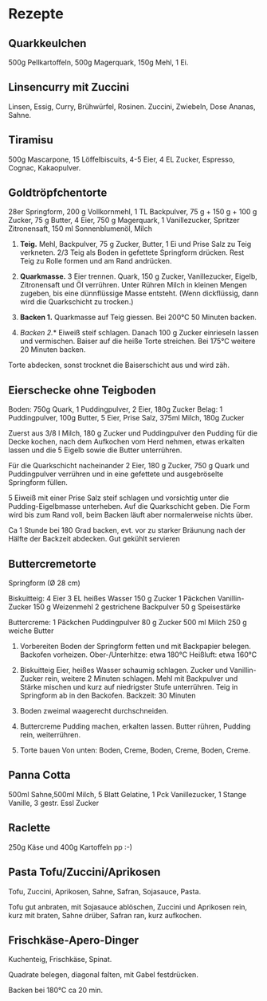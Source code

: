 Rezepte
=======

Quarkkeulchen
-------------
500g Pellkartoffeln, 500g Magerquark, 150g Mehl, 1 Ei.

Linsencurry mit Zuccini
-----------------------
Linsen, Essig, Curry, Brühwürfel, Rosinen. Zuccini, Zwiebeln, Dose Ananas, Sahne.

Tiramisu
--------

500g Mascarpone, 15 Löffelbiscuits, 4-5 Eier, 4 EL Zucker, Espresso, Cognac, Kakaopulver.

Goldtröpfchentorte
------------------
28er Springform, 200 g Vollkornmehl, 1 TL Backpulver, 75 g + 150 g + 100 g Zucker, 75 g Butter, 4 Eier, 750 g Magerquark, 1 Vanillezucker, Spritzer Zitronensaft, 150 ml Sonnenblumenöl, Milch

1. **Teig.** Mehl, Backpulver, 75 g Zucker, Butter, 1 Ei und Prise Salz zu Teig verkneten. 2/3 Teig als Boden in gefettete Springform drücken. Rest Teig zu Rolle formen und am Rand andrücken.

2. **Quarkmasse.** 3 Eier trennen. Quark, 150 g Zucker, Vanillezucker, Eigelb, Zitronensaft und Öl verrühren. Unter Rühren Milch in kleinen Mengen zugeben, bis eine dünnflüssige Masse entsteht. (Wenn dickflüssig, dann wird die Quarkschicht zu trocken.)

3. **Backen 1.** Quarkmasse auf Teig giessen. Bei 200°C 50 Minuten backen.

4. *Backen 2.** Eiweiß steif schlagen. Danach 100 g Zucker einrieseln lassen und vermischen. Baiser auf die heiße Torte streichen. Bei 175°C weitere 20 Minuten backen. 

Torte abdecken, sonst trocknet die Baiserschicht aus und wird zäh.

Eierschecke ohne Teigboden
---------------------------
Boden: 
750g Quark, 1 Puddingpulver, 2 Eier, 180g Zucker
Belag: 
1 Puddingpulver, 100g Butter, 5 Eier, Prise Salz, 375ml Milch, 180g Zucker

Zuerst aus 3/8 l Milch, 180 g Zucker und Puddingpulver den Pudding für die Decke kochen, nach dem Aufkochen vom Herd nehmen, etwas erkalten lassen und die 5 Eigelb sowie die Butter unterrühren. 

Für die Quarkschicht nacheinander 2 Eier, 180 g Zucker, 750 g Quark und Puddingpulver verrühren und in eine gefettete und ausgebröselte Springform füllen.

5 Eiweiß mit einer Prise Salz steif schlagen und vorsichtig unter die Pudding-Eigelbmasse unterheben. Auf die Quarkschicht geben. Die Form wird bis zum Rand voll, beim Backen läuft aber normalerweise nichts über.

Ca 1 Stunde bei 180 Grad backen, evt. vor zu starker Bräunung nach der Hälfte der Backzeit abdecken.
Gut gekühlt servieren
      
Buttercremetorte
-----------------

Springform (Ø 28 cm)

Biskuitteig:
4 Eier
3 EL heißes Wasser
150 g Zucker
1 Päckchen Vanillin-Zucker
150 g Weizenmehl
2 gestrichene Backpulver
50 g Speisestärke

Buttercreme:
1 Päckchen Puddingpulver
80 g Zucker
500 ml Milch
250 g weiche Butter




1. Vorbereiten
Boden der Springform fetten und mit Backpapier belegen. Backofen vorheizen.
Ober-/Unterhitze: etwa 180°C
Heißluft: etwa 160°C


2. Biskuitteig
Eier, heißes Wasser schaumig schlagen.
Zucker und Vanillin-Zucker rein, weitere 2 Minuten schlagen.
Mehl mit Backpulver und Stärke mischen und kurz auf niedrigster Stufe unterrühren.
Teig in Springform ab in den Backofen.
Backzeit: 30 Minuten

3. Boden zweimal waagerecht durchschneiden.

4. Buttercreme
Pudding machen, erkalten lassen.
Butter rühren, Pudding rein, weiterrühren.

5. Torte bauen
Von unten: Boden, Creme, Boden, Creme, Boden, Creme.

Panna Cotta
-----------

500ml Sahne,500ml Milch, 5 Blatt Gelatine, 1 Pck Vanillezucker, 1 Stange Vanille, 3 gestr. Essl Zucker

Raclette
---------

250g Käse und 400g Kartoffeln pp :-)


Pasta Tofu/Zuccini/Aprikosen
---------------------------------------

Tofu, Zuccini, Aprikosen, Sahne, Safran, Sojasauce, Pasta.

Tofu gut anbraten, mit Sojasauce ablöschen, Zuccini und Aprikosen rein, kurz mit braten, Sahne drüber, Safran ran, kurz aufkochen. 


Frischkäse-Apero-Dinger
----------------------------------

Kuchenteig, Frischkäse, Spinat.

Quadrate belegen, diagonal falten, mit Gabel festdrücken.

Backen bei 180°C ca 20 min.




